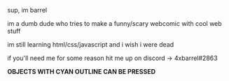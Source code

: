 sup, im barrel


im a dumb dude who tries to make a funny/scary webcomic with cool web stuff


im still learning html/css/javascript and i wish i were dead


if you'll need me for some reason hit me up on discord -> 4xbarrel#2863


**OBJECTS WITH CYAN OUTLINE CAN BE PRESSED**
